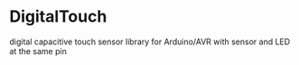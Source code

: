 # DigitalTouch
digital capacitive touch sensor library for Arduino/AVR with sensor and LED at the same pin
